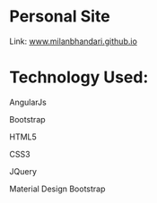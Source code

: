 # Personal Site
Link: www.milanbhandari.github.io

# Technology Used:

AngularJs

Bootstrap

HTML5

CSS3

JQuery

Material Design Bootstrap
